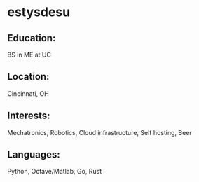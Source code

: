 # estysdesu

## Education: 
BS in ME at UC

## Location: 
Cincinnati, OH

## Interests: 
Mechatronics, Robotics, Cloud infrastructure, Self hosting, Beer

## Languages: 
Python, Octave/Matlab, Go, Rust
